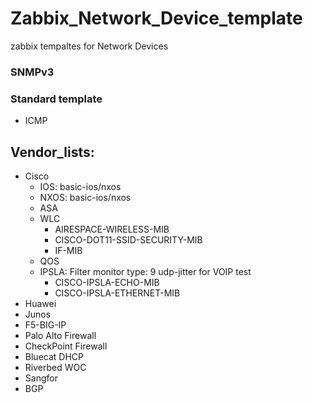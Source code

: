 # Zabbix_Network_Device_template
zabbix tempaltes for Network Devices 
### SNMPv3
### Standard template
- ICMP
## Vendor_lists:
- Cisco
  - IOS: basic-ios/nxos
  - NXOS: basic-ios/nxos
  - ASA
  - WLC 
    - AIRESPACE-WIRELESS-MIB 
    - CISCO-DOT11-SSID-SECURITY-MIB
    - IF-MIB
  - QOS
  - IPSLA: Filter monitor type: 9 udp-jitter for VOIP test
    - CISCO-IPSLA-ECHO-MIB
    - CISCO-IPSLA-ETHERNET-MIB
- Huawei
- Junos
- F5-BIG-IP
- Palo Alto Firewall
- CheckPoint Firewall
- Bluecat DHCP
- Riverbed WOC
- Sangfor
- BGP
